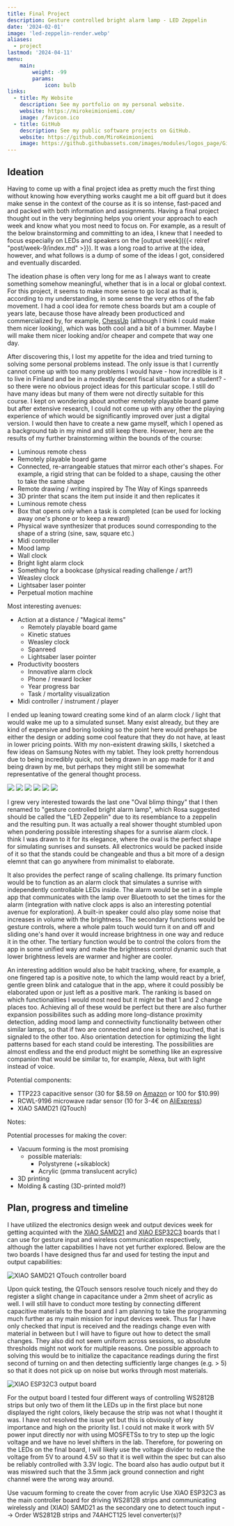```yaml
---
title: Final Project
description: Gesture controlled bright alarm lamp - LED Zeppelin
date: '2024-02-01'
image: 'led-zeppelin-render.webp'
aliases:
  - project
lastmod: '2024-04-11'
menu:
    main: 
        weight: -99
        params:
            icon: bulb
links:
  - title: My Website
    description: See my portfolio on my personal website.
    website: https://mirokeimioniemi.com/
    image: /favicon.ico
  - title: GitHub
    description: See my public software projects on GitHub.
    website: https://github.com/MiroKeimioniemi
    image: https://github.githubassets.com/images/modules/logos_page/GitHub-Mark.png
---
```


## Ideation

Having to come up with a final project idea as pretty much the first thing without knowing how everything works caught me a bit off guard but it does make sense in the context of the course as it is so intense, fast-paced and and packed with both information and assignments. Having a final project thought out in the very beginning helps you orient your approach to each week and know what you most need to focus on. For example, as a result of the below brainstorming and committing to an idea, I knew that I needed to focus especially on LEDs and speakers on the [output week]({{< relref "post/week-9/index.md" >}}). It was a long road to arrive at the idea, however, and what follows is a dump of some of the ideas I got, considered and eventually discarded.

The ideation phase is often very long for me as I always want to create something somehow meaningful, whether that is in a local or global context. For this project, it seems to make more sense to go local as that is, according to my understanding, in some sense the very ethos of the fab movement. I had a cool idea for remote chess boards but am a couple of years late, because those have already been producticed and commercialized by, for example, [ChessUp](https://playchessup.com/en-eu) (although I think I could make them nicer looking), which was both cool and a bit of a bummer. Maybe I will make them nicer looking and/or cheaper and compete that way one day.

After discovering this, I lost my appetite for the idea and tried turning to solving some personal problems instead. The only issue is that I currently cannot come up with too many problems I would have - how incredible is it to live in Finland and be in a modestly decent fiscal situation for a student? - so there were no obvious project ideas for this particular scope. I still do have many ideas but many of them were not directly suitable for this course. I kept on wondering about another remotely playable board game but after extensive research, I could not come up with any other the playing experience of which would be significantly improved over just a digital version. I would then have to create a new game myself, which I opened as a background tab in my mind and still keep there. However, here are the results of my further brainstorming within the bounds of the course:

- Luminous remote chess
- Remotely playable board game
- Connected, re-arrangeable statues that mirror each other's shapes. For example, a rigid string that can be folded to a shape, causing the other to take the same shape
- Remote drawing / writing inspired by The Way of Kings spanreeds
- 3D printer that scans the item put inside it and then replicates it
- Luminous remote chess
- Box that opens only when a task is completed (can be used for locking away one's phone or to keep a reward)
- Physical wave synthesizer that produces sound corresponding to the shape of a string (sine, saw, square etc.)
- Midi controller
- Mood lamp
- Wall clock
- Bright light alarm clock
- Something for a bookcase (physical reading challenge / art?)
- Weasley clock
- Lightsaber laser pointer
- Perpetual motion machine

Most interesting avenues:

- Action at a distance / "Magical items”
    - Remotely playable board game
    - Kinetic statues
    - Weasley clock
    - Spanreed
    - Lightsaber laser pointer
- Productivity boosters
    - Innovative alarm clock
    - Phone / reward locker
    - Year progress bar
    - Task / mortality visualization
- Midi controller / instrument / player

I ended up leaning toward creating some kind of an alarm clock / light that would wake me up to a simulated sunset. Many exist already, but they are kind of expensive and boring looking so the point here would prehaps be either the design or adding some cool feature that they do not have, at least in lower pricing points. With my non-existent drawing skills, I sketched a few ideas on Samsung Notes with my tablet. They look pretty horrendous due to being incredibly quick, not being drawn in an app made for it and being drawn by me, but perhaps they might still be somewhat representative of the general thought process.

![](sketch-1.webp)
![](sketch-2.webp)
![](sketch-3.webp)
![](sketch-4.webp)
![](sketch-5.webp)
![](sketch-6.webp)

I grew very interested towards the last one "Oval blimp thingy" that I then renamed to "gesture controlled bright alarm lamp", which Rosa suggested should be called the "LED Zeppelin" due to its resemblance to a zeppelin and the resulting pun. It was actually a real shower thought stumbled upon when pondering possible interesting shapes for a sunrise alarm clock. I think I was drawn to it for its elegance, where the oval is the perfect shape for simulating sunrises and sunsets. All electronics would be packed inside of it so that the stands could be changeable and thus a bit more of a design elemnt that can go anywhere from minimalist to elaborate. 

It also provides the perfect range of scaling challenge. Its primary function would be to function as an alarm clock that simulates a sunrise with independently controllable LEDs inside. The alarm would be set in a simple app that communicates with the lamp over Bluetooth to set the times for the alarm (integration with native clock apps is also an interesting potential avenue for exploration). A built-in speaker could also play some noise that increases in volume with the brightness. The secondary functions would be gesture controls, where a whole palm touch would turn it on and off and sliding one's hand over it would increase brightness in one way and reduce it in the other. The tertiary function would be to control the colors from the app in some unified way and make the brightness control dynamic such that lower brightness levels are warmer and higher are cooler.

An interesting addition would also be habit tracking, where, for example, a one fingered tap is a positive note, to which the lamp would react by a brief, gentle green blink and catalogue that in the app, where it could possibly be elaborated upon or just left as a positive mark. The ranking is based on which functionalities I would most need but it might be that 1 and 2 change places too. Achieving all of these would be perfect but there are also further expansion possibilites such as adding more long-distance proximity detection, adding mood lamp and connectivity functionality between other similar lamps, so that if two are connected and one is being touched, that is signaled to the other too. Also orientation detection for optimizing the light patterns based for each stand could be interesting. The possibilities are almost endless and the end product might be something like an expressive companion that would be similar to, for example, Alexa, but with light instead of voice.

Potential components:

- TTP223 capacitive sensor (30 for $8.59 on [Amazon](https://www.amazon.com/ALAMSCN-TTP223-Capacitive-Locking-Arduino/dp/B0BJDJP1ZR?th=1) or 100 for $10.99)
- RCWL-9196 microwave radar sensor (10 for 3-4€ on [AliExpress](https://www.aliexpress.com/item/1005004991510841.html?spm=a2g0o.detail.pcDetailTopMoreOtherSeller.2.293ey2yqy2yqlE&gps-id=pcDetailTopMoreOtherSeller&scm=1007.40050.354490.0&scm_id=1007.40050.354490.0&scm-url=1007.40050.354490.0&pvid=dc574ca4-b32f-4aac-8885-e2c47e0f1d27&_t=gps-id:pcDetailTopMoreOtherSeller,scm-url:1007.40050.354490.0,pvid:dc574ca4-b32f-4aac-8885-e2c47e0f1d27,tpp_buckets:668%232846%238114%231999&pdp_npi=4%40dis%21EUR%210.36%210.28%21%21%210.38%210.30%21%40210318c317070893569726894eab04%2112000031266085716%21rec%21FI%21%21AB&utparam-url=scene%3ApcDetailTopMoreOtherSeller%7Cquery_from%3A))
- XIAO SAMD21 (QTouch)




Notes:

Potential processes for making the cover:
- Vacuum forming is the most promising
  - possible materials:
    - Polystyrene (+sikablock)
    - Acrylic (pmma translucent acrylic)
- 3D printing
- Molding & casting (3D-printed mold?)


## Plan, progress and timeline

I have utilized the electronics design week and output devices week for getting acquinted with the [XIAO SAMD21](https://wiki.seeedstudio.com/Seeeduino-XIAO/) and [XIAO ESP32C3](https://wiki.seeedstudio.com/XIAO_ESP32C3_Getting_Started/) boards that I can use for gesture input and wireless communication respectively, although the latter capabilities I have not yet further explored. Below are the two boards I have designed thus far and used for testing the input and output capabilities:

![XIAO SAMD21 QTouch controller board](xiao-samd21-qtouch-board.webp)

Upon quick testing, the QTouch sensors resolve touch nicely and they do register a slight change in capacitance under a 2mm sheet of acrylic as well. I will still have to conduct more testing by connecting different capacitive materials to the board and I am planning to take the programming much further as my main mission for input devices week. Thus far I have only checked that input is received and the readings change even with material in between but I will have to figure out how to detect the small changes. They also did not seem uniform across sessions, so absolute thresholds might not work for multiple reasons. One possible approach to solving this would be to initialize the capacitance readings during the first second of turning on and then detecting sufficiently large changes (e.g. > 5) so that it does not pick up on noise but works through most materials.

![XIAO ESP32C3 output board](output-board.webp)

For the output board I tested four different ways of controlling WS2812B strips but only two of them lit the LEDs up in the first place but none displayed the right colors, likely because the strip was not what I thought it was. I have not resolved the issue yet but this is obviously of key importance and high on the priority list. I could not make it work with 5V power input directly nor with using MOSFETSs to try to step up the logic voltage and we have no level shifters in the lab. Therefore, for powering on the LEDs on the final board, I will likely use the voltage divider to reduce the voltage from 5V to around 4.5V so that it is well within the spec but can also be reliably controlled with 3.3V logic. The board also has audio output but it was miswired such that the 3.5mm jack ground connection and right channel were the wrong way around. 

Use vacuum forming to create the cover from acrylic
Use XIAO ESP32C3 as the main controller board for driving WS2812B strips and communicating wirelessly and (XIAO) SAMD21 as the secondary one to detect touch input
--> Order WS2812B strips and 74AHCT125 level converter(s)?















































